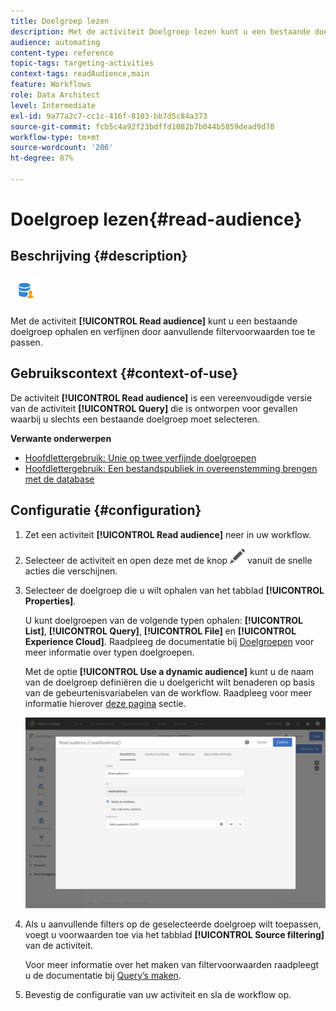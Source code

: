 ```yaml
---
title: Doelgroep lezen
description: Met de activiteit Doelgroep lezen kunt u een bestaande doelgroep ophalen en verfijnen door aanvullende filtervoorwaarden toe te passen.
audience: automating
content-type: reference
topic-tags: targeting-activities
context-tags: readAudience,main
feature: Workflows
role: Data Architect
level: Intermediate
exl-id: 9a77a2c7-cc1c-416f-8103-bb7d5c84a373
source-git-commit: fcb5c4a92f23bdffd1082b7b044b5859dead9d70
workflow-type: tm+mt
source-wordcount: '206'
ht-degree: 87%

---
```


# Doelgroep lezen{#read-audience}

## Beschrijving {#description}

![](assets/prefill.png)

Met de activiteit **[!UICONTROL Read audience]** kunt u een bestaande doelgroep ophalen en verfijnen door aanvullende filtervoorwaarden toe te passen.

## Gebruikscontext {#context-of-use}

De activiteit **[!UICONTROL Read audience]** is een vereenvoudigde versie van de activiteit **[!UICONTROL Query]** die is ontworpen voor gevallen waarbij u slechts een bestaande doelgroep moet selecteren.

**Verwante onderwerpen**

* [Hoofdlettergebruik: Unie op twee verfijnde doelgroepen](../../automating/using/union-on-two-refined-audiences.md)
* [Hoofdlettergebruik: Een bestandspubliek in overeenstemming brengen met de database](../../automating/using/reconcile-file-audience-with-database.md)

## Configuratie {#configuration}

1. Zet een activiteit **[!UICONTROL Read audience]** neer in uw workflow.
1. Selecteer de activiteit en open deze met de knop ![](assets/edit_darkgrey-24px.png) vanuit de snelle acties die verschijnen.
1. Selecteer de doelgroep die u wilt ophalen van het tabblad **[!UICONTROL Properties]**.

   U kunt doelgroepen van de volgende typen ophalen: **[!UICONTROL List]**, **[!UICONTROL Query]**, **[!UICONTROL File]** en **[!UICONTROL Experience Cloud]**. Raadpleeg de documentatie bij [Doelgroepen](../../audiences/using/about-audiences.md) voor meer informatie over typen doelgroepen.

   Met de optie **[!UICONTROL Use a dynamic audience]** kunt u de naam van de doelgroep definiëren die u doelgericht wilt benaderen op basis van de gebeurtenisvariabelen van de workflow. Raadpleeg voor meer informatie hierover [deze pagina](../../automating/using/customizing-workflow-external-parameters.md) sectie.

   ![](assets/readaudience_activity1.png)

1. Als u aanvullende filters op de geselecteerde doelgroep wilt toepassen, voegt u voorwaarden toe via het tabblad **[!UICONTROL Source filtering]** van de activiteit.

   Voor meer informatie over het maken van filtervoorwaarden raadpleegt u de documentatie bij [Query’s maken](../../automating/using/editing-queries.md#creating-queries).

1. Bevestig de configuratie van uw activiteit en sla de workflow op.

